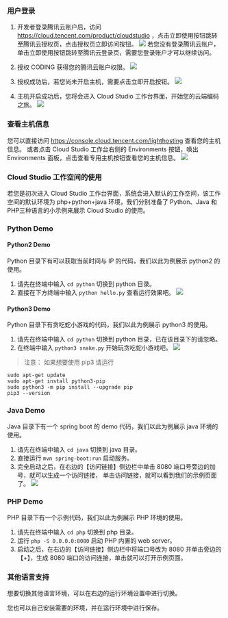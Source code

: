 ### 用户登录
1. 开发者登录腾讯云账户后，访问 https://cloud.tencent.com/product/cloudstudio ，点击立即使用按钮跳转至腾讯云授权页，点击授权页立即访问按钮。
![](https://main.qcloudimg.com/raw/9802b4ab4f69eeb0f6bbedd87861fa04.png)
若您没有登录腾讯云账户，单击立即使用按钮跳转至腾讯云登录页，需要您登录账户才可以继续访问。

2. 授权 CODING 获得您的腾讯云账户权限。
![](https://main.qcloudimg.com/raw/0eeb14727d50531d8337364a13b573b2.png)

3. 授权成功后，若您尚未开启主机，需要点击立即开启按钮。
![](https://main.qcloudimg.com/raw/575dd5823bc3cb94da1e7feac1f58de1.png)

4. 主机开启成功后，您将会进入 Cloud Studio 工作台界面，开始您的云端编码之旅。
![](https://main.qcloudimg.com/raw/274ecd5914b9e359046677ed6fbacc10.png)

### 查看主机信息
您可以直接访问 https://console.cloud.tencent.com/lighthosting 查看您的主机信息。
或者点击 Cloud Studio 工作台右侧的 Environments 按钮，唤出 Environments 面板，点击查看专用主机按钮查看您的主机信息。
![](https://main.qcloudimg.com/raw/3f170de26642d88c3f838ad50fce9c8d.png)

### Cloud Studio 工作空间的使用
若您是初次进入 Cloud Studio 工作台界面，系统会进入默认的工作空间，该工作空间的默认环境为 php+python+java 环境，我们分别准备了 Python、Java 和 PHP三种语言的小示例来展示 Cloud Studio 的使用。

### Python Demo
#### Python2 Demo
Python 目录下有可以获取当前时间与 IP 的代码，我们以此为例展示 python2 的使用。
1. 请先在终端中输入 `cd python` 切换到 python 目录。
2. 直接在下方终端中输入 `python hello.py` 查看运行效果吧。
![](https://main.qcloudimg.com/raw/8d7837250a2565f736dc18b22eee03f9.png)

#### Python3 Demo
Python 目录下有贪吃蛇小游戏的代码，我们以此为例展示 python3 的使用。
1. 请先在终端中输入 `cd python` 切换到 python 目录，已在该目录下的请忽略。
2. 在终端中输入 `python3 snake.py` 开始玩贪吃蛇小游戏吧。
![](https://main.qcloudimg.com/raw/77a3d1d97a28d61548a9e0cccc50614e.png)

>注意：
>如果想要使用 pip3 请运行
```
sudo apt-get update
sudo apt-get install python3-pip
sudo python3 -m pip install --upgrade pip
pip3 --version
```

### Java Demo
Java 目录下有一个 spring boot 的 demo 代码，我们以此为例展示 java 环境的使用。
1. 请先在终端中输入 `cd java` 切换到 java 目录。
2. 直接运行 `mvn spring-boot:run` 启动服务。
3. 完全启动之后，在右边的【访问链接】侧边栏中单击 8080 端口号旁边的加号，就可以生成一个访问链接，
单击访问链接，就可以看到我们的示例页面了。
![](https://main.qcloudimg.com/raw/f1cd188cde9266d1a4040394b6cca9cc.png)

### PHP Demo

PHP 目录下有一个示例代码，我们以此为例展示 PHP 环境的使用。

1. 请先在终端中输入 `cd php` 切换到 php 目录。
2. 运行 `php -S 0.0.0.0:8080` 启动 PHP 内置的 web server。
3. 启动之后，在右边的【访问链接】侧边栏中将端口号改为 8080 并单击旁边的【+】，生成 8080 端口的访问连接，单击就可以打开示例页面。

### 其他语言支持

想要切换其他语言环境，可以在右边的运行环境设置中进行切换。

您也可以自己安装需要的环境，并在运行环境中进行保存。


